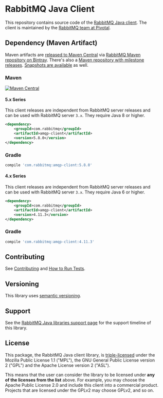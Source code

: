 # RabbitMQ Java Client

This repository contains source code of the [RabbitMQ Java client](https://www.rabbitmq.com/api-guide.html).
The client is maintained by the [RabbitMQ team at Pivotal](https://github.com/rabbitmq/).


## Dependency (Maven Artifact)

Maven artifacts are [released to Maven Central](https://search.maven.org/#search%7Cga%7C1%7Cg%3Acom.rabbitmq%20a%3Aamqp-client)
via [RabbitMQ Maven repository on Bintray](https://bintray.com/rabbitmq/maven). There's also
a [Maven repository with milestone releases](https://bintray.com/rabbitmq/maven-milestones). [Snapshots are available](https://oss.sonatype.org/content/repositories/snapshots/com/rabbitmq/amqp-client/) as well.

### Maven

[![Maven Central](https://maven-badges.herokuapp.com/maven-central/com.rabbitmq/amqp-client/badge.svg)](https://maven-badges.herokuapp.com/maven-central/com.rabbitmq/amqp-client)

#### 5.x Series

This client releases are independent from RabbitMQ server releases and can be used with RabbitMQ server `3.x`.
They require Java 8 or higher.

``` xml
<dependency>
    <groupId>com.rabbitmq</groupId>
    <artifactId>amqp-client</artifactId>
    <version>5.8.0</version>
</dependency>
```

### Gradle

``` groovy
compile 'com.rabbitmq:amqp-client:5.8.0'
```

#### 4.x Series

This client releases are independent from RabbitMQ server releases and can be used with RabbitMQ server `3.x`.
They require Java 6 or higher.

``` xml
<dependency>
    <groupId>com.rabbitmq</groupId>
    <artifactId>amqp-client</artifactId>
    <version>4.11.3</version>
</dependency>
```

### Gradle

``` groovy
compile 'com.rabbitmq:amqp-client:4.11.3'
```


## Contributing

See [Contributing](./CONTRIBUTING.md) and [How to Run Tests](./RUNNING_TESTS.md).

## Versioning

This library uses [semantic versioning](https://semver.org/).

## Support

See the [RabbitMQ Java libraries support page](https://www.rabbitmq.com/java-versions.html)
for the support timeline of this library.

## License

This package, the RabbitMQ Java client library, is [triple-licensed](https://www.rabbitmq.com/api-guide.html#license) under
the Mozilla Public License 1.1 ("MPL"), the GNU General Public License
version 2 ("GPL") and the Apache License version 2 ("ASL").

This means that the user can consider the library to be licensed under **any of the licenses from the list** above.
For example, you may choose the Apache Public License 2.0 and include this client into a commercial product.
Projects that are licensed under the GPLv2 may choose GPLv2, and so on.
